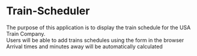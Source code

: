 # Train-Scheduler

The purpose of this application is to display the train schedule for the USA Train Company.  
Users will be able to add trains schedules using the form in the browser
Arrival times and minutes away will be automatically calculated